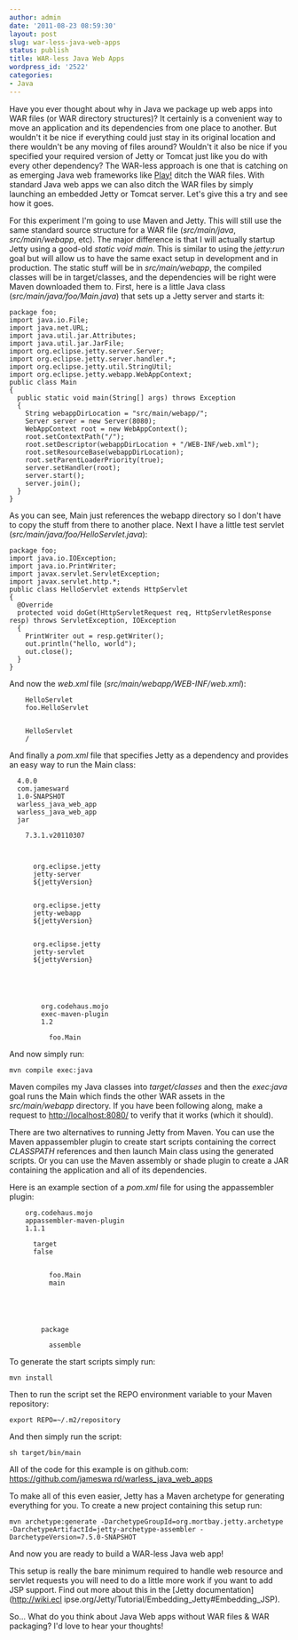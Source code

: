 ```yaml
---
author: admin
date: '2011-08-23 08:59:30'
layout: post
slug: war-less-java-web-apps
status: publish
title: WAR-less Java Web Apps
wordpress_id: '2522'
categories:
- Java
---
```


Have you ever thought about why in Java we package up web apps into WAR files
(or WAR directory structures)? It certainly is a convenient way to move an
application and its dependencies from one place to another. But wouldn't it be
nice if everything could just stay in its original location and there wouldn't
be any moving of files around? Wouldn't it also be nice if you specified your
required version of Jetty or Tomcat just like you do with every other
dependency? The WAR-less approach is one that is catching on as emerging Java
web frameworks like [Play!](http://www.playframework.org/) ditch the WAR
files. With standard Java web apps we can also ditch the WAR files by simply
launching an embedded Jetty or Tomcat server. Let's give this a try and see
how it goes.

For this experiment I'm going to use Maven and Jetty. This will still use the
same standard source structure for a WAR file (_src/main/java_,
_src/main/webapp_, etc). The major difference is that I will actually startup
Jetty using a good-old _static void main_. This is similar to using the
_jetty:run_ goal but will allow us to have the same exact setup in development
and in production. The static stuff will be in _src/main/webapp_, the compiled
classes will be in target/classes, and the dependencies will be right were
Maven downloaded them to. First, here is a little Java class
(_src/main/java/foo/Main.java_) that sets up a Jetty server and starts it:

    
    
    package foo;  
    import java.io.File;
    import java.net.URL;
    import java.util.jar.Attributes;
    import java.util.jar.JarFile;  
    import org.eclipse.jetty.server.Server;
    import org.eclipse.jetty.server.handler.*;
    import org.eclipse.jetty.util.StringUtil;
    import org.eclipse.jetty.webapp.WebAppContext;  
    public class Main
    {  
      public static void main(String[] args) throws Exception
      {
        String webappDirLocation = "src/main/webapp/";  
        Server server = new Server(8080);
        WebAppContext root = new WebAppContext();  
        root.setContextPath("/");
        root.setDescriptor(webappDirLocation + "/WEB-INF/web.xml");
        root.setResourceBase(webappDirLocation);  
        root.setParentLoaderPriority(true);  
        server.setHandler(root);  
        server.start();
        server.join();
      }
    }
    

  
As you can see, Main just references the webapp directory so I don't have to
copy the stuff from there to another place. Next I have a little test servlet
(_src/main/java/foo/HelloServlet.java_):

    
    
    package foo;  
    import java.io.IOException;
    import java.io.PrintWriter;  
    import javax.servlet.ServletException;
    import javax.servlet.http.*;  
    public class HelloServlet extends HttpServlet
    {     
      @Override
      protected void doGet(HttpServletRequest req, HttpServletResponse resp) throws ServletException, IOException
      {
        PrintWriter out = resp.getWriter();
        out.println("hello, world");
        out.close();
      }
    }
    

  
And now the _web.xml_ file (_src/main/webapp/WEB-INF/web.xml_):

    
    
    
    
      
        HelloServlet
        foo.HelloServlet
      
      
        HelloServlet
        /
      
    
    

  
And finally a _pom.xml_ file that specifies Jetty as a dependency and provides
an easy way to run the Main class:

    
    
    
      
      4.0.0
      com.jamesward
      1.0-SNAPSHOT
      warless_java_web_app
      warless_java_web_app
      jar  
      
        7.3.1.v20110307
        
      
        
          org.eclipse.jetty
          jetty-server
          ${jettyVersion}
        
        
          org.eclipse.jetty
          jetty-webapp
          ${jettyVersion}
        
        
          org.eclipse.jetty
          jetty-servlet
          ${jettyVersion}
        
        
      
        
          
            org.codehaus.mojo
            exec-maven-plugin
            1.2
            
              foo.Main
            
          
        
      
    
    

  
And now simply run:

    
    
    mvn compile exec:java
    

  
Maven compiles my Java classes into _target/classes_ and then the _exec:java_
goal runs the Main which finds the other WAR assets in the _src/main/webapp_
directory. If you have been following along, make a request to
[http://localhost:8080/](http://localhost:8080/) to verify that it works
(which it should).

There are two alternatives to running Jetty from Maven. You can use the Maven
appassembler plugin to create start scripts containing the correct _CLASSPATH_
references and then launch Main class using the generated scripts. Or you can
use the Maven assembly or shade plugin to create a JAR containing the
application and all of its dependencies.

Here is an example section of a _pom.xml_ file for using the appassembler
plugin:

    
    
      
        org.codehaus.mojo
        appassembler-maven-plugin
        1.1.1
        
          target 
          false
          
            
              foo.Main
              main
            
          
        
        
          
            package
            
              assemble
            
                    
        
      
    

  
To generate the start scripts simply run:

    
    
    mvn install
    

  
Then to run the script set the REPO environment variable to your Maven
repository:

    
    
    export REPO=~/.m2/repository
    

  
And then simply run the script:

    
    
    sh target/bin/main
    

  
All of the code for this example is on github.com: [https://github.com/jameswa
rd/warless_java_web_apps](https://github.com/jamesward/warless_java_web_apps)

To make all of this even easier, Jetty has a Maven archetype for generating
everything for you. To create a new project containing this setup run:

    
    
    mvn archetype:generate -DarchetypeGroupId=org.mortbay.jetty.archetype -DarchetypeArtifactId=jetty-archetype-assembler -DarchetypeVersion=7.5.0-SNAPSHOT
    

  
And now you are ready to build a WAR-less Java web app!

This setup is really the bare minimum required to handle web resource and
servlet requests you will need to do a little more work if you want to add JSP
support. Find out more about this in the [Jetty documentation](http://wiki.ecl
ipse.org/Jetty/Tutorial/Embedding_Jetty#Embedding_JSP).

So... What do you think about Java Web apps without WAR files & WAR packaging?
I'd love to hear your thoughts!

